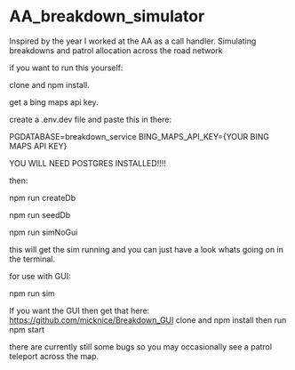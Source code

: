 # AA_breakdown_simulator
Inspired by the year I worked at the AA as a call handler. Simulating breakdowns and patrol allocation across the road network

if you want to run this yourself:

clone and npm install.

get a bing maps api key.

create a .env.dev file and paste this in there:

PGDATABASE=breakdown_service 
BING_MAPS_API_KEY={YOUR BING MAPS API KEY}

YOU WILL NEED POSTGRES INSTALLED!!!!

then:

npm run createDb

npm run seedDb

npm run simNoGui

this will get the sim running and you can just have a look whats going on in the terminal.

for use with GUI: 

npm run sim

If you want the GUI then get that here: https://github.com/micknice/Breakdown_GUI clone and npm install then run npm start 

there are currently still some bugs so you may occasionally see a patrol teleport across the map.





